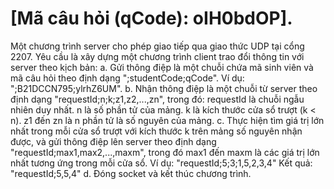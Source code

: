 # [Mã câu hỏi (qCode): oIH0bdOP].
Một chương trình server cho phép giao tiếp qua giao thức UDP tại cổng 2207. Yêu cầu là xây dựng một chương trình client trao đổi thông tin với server theo kịch bản:
a. Gửi thông điệp là một chuỗi chứa mã sinh viên và mã câu hỏi theo định dạng ";studentCode;qCode". Ví dụ: ";B21DCCN795;ylrhZ6UM".
b. Nhận thông điệp là một chuỗi từ server theo định dạng "requestId;n;k;z1,z2,...,zn", trong đó:
    requestId là chuỗi ngẫu nhiên duy nhất.
    n là số phần tử của mảng.
    k là kích thước cửa sổ trượt (k < n).
    z1 đến zn là n phần tử là số nguyên của mảng.
c. Thực hiện tìm giá trị lớn nhất trong mỗi cửa sổ trượt với kích thước k trên mảng số nguyên nhận được, và gửi thông điệp lên server theo định dạng "requestId;max1,max2,...,maxm", trong đó max1 đến maxm là các giá trị lớn nhất tương ứng trong mỗi cửa sổ.
Ví dụ: "requestId;5;3;1,5,2,3,4"
Kết quả: "requestId;5,5,4"
d. Đóng socket và kết thúc chương trình.